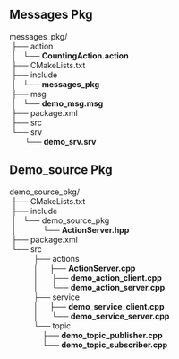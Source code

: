 ## Messages Pkg 

messages_pkg/ <br />
&nbsp;├── action  <br />
&nbsp;│     └── **CountingAction.action**  <br />
&nbsp;├── CMakeLists.txt <br />
&nbsp;├── include <br />
&nbsp;│   └── **messages_pkg**  <br />
&nbsp;├── msg <br />
&nbsp;│   └── **demo_msg.msg**  <br />
&nbsp;├── package.xml <br />
&nbsp;├── src <br />
&nbsp;└── srv <br />
&nbsp;&nbsp;&nbsp;&nbsp;&nbsp;&nbsp;   └── **demo_srv.srv** <br/>
     


## Demo_source Pkg 

demo_source_pkg/        <br/>
&nbsp;├── CMakeLists.txt      <br/>
&nbsp;├── include         <br/>
&nbsp;│   └── demo_source_pkg <br/>
&nbsp;│  &nbsp;&nbsp;&nbsp;&nbsp;&nbsp;&nbsp;&nbsp;&nbsp;&nbsp;           └── **ActionServer.hpp** <br/>
&nbsp;├── package.xml <br/>
&nbsp;└── src <br/>
&nbsp;&nbsp;&nbsp;&nbsp;&nbsp;&nbsp; &nbsp;&nbsp;&nbsp;     ├── actions <br/>
&nbsp;&nbsp;&nbsp;&nbsp;&nbsp;&nbsp; &nbsp;&nbsp;&nbsp;      │  &nbsp;&nbsp;&nbsp;├── **ActionServer.cpp**    <br/>
&nbsp;&nbsp;&nbsp;&nbsp;&nbsp;&nbsp; &nbsp;&nbsp;&nbsp;      │   &nbsp;&nbsp;&nbsp;├── **demo_action_client.cpp**  <br/>
&nbsp;&nbsp;&nbsp;&nbsp;&nbsp;&nbsp; &nbsp;&nbsp;&nbsp;      │  &nbsp;&nbsp;&nbsp; └── **demo_action_server.cpp**  <br/>
&nbsp;&nbsp;&nbsp;&nbsp;&nbsp;&nbsp; &nbsp;&nbsp;&nbsp;      ├── service <br/> 
 &nbsp;&nbsp;&nbsp;&nbsp;&nbsp;&nbsp; &nbsp;&nbsp;&nbsp;     │ &nbsp;&nbsp;&nbsp; ├── **demo_service_client.cpp** <br/>
 &nbsp;&nbsp;&nbsp;&nbsp;&nbsp;&nbsp; &nbsp;&nbsp;&nbsp;     │  &nbsp;&nbsp;&nbsp; └── **demo_service_server.cpp** <br/>
&nbsp;&nbsp;&nbsp;&nbsp;&nbsp;&nbsp; &nbsp;&nbsp;&nbsp;      └── topic <br/>
&nbsp;&nbsp;&nbsp;&nbsp;&nbsp;&nbsp; &nbsp;&nbsp;&nbsp;        &nbsp;&nbsp;&nbsp;  ├── **demo_topic_publisher.cpp**  <br/>
 &nbsp;&nbsp;&nbsp;&nbsp;&nbsp;&nbsp; &nbsp;&nbsp;&nbsp;        &nbsp;&nbsp;&nbsp; └── **demo_topic_subscriber.cpp**    <br/>

